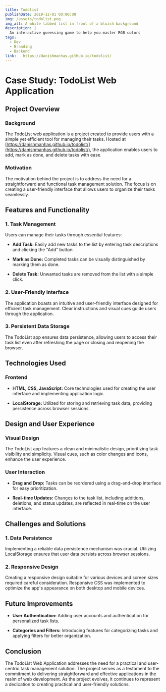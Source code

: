 ```yaml
---
title: Todolist
publishDate: 2019-12-01 00:00:00
img: /assets/todolist.png
img_alt: A white tabbed list in front of a bluish background
description: |
  An interactive gueessing game to help you master RGB colors
tags:
  - Dev
  - Branding
  - Backend
link:   https://danishmanhas.github.io/todolist/
---
```



# Case Study: TodoList Web Application

## Project Overview

### Background

The TodoList web application is a project created to provide users with a simple yet efficient tool for managing their tasks. Hosted at [https://danishmanhas.github.io/todolist/](https://danishmanhas.github.io/todolist/), the application enables users to add, mark as done, and delete tasks with ease.

### Motivation

The motivation behind the project is to address the need for a straightforward and functional task management solution. The focus is on creating a user-friendly interface that allows users to organize their tasks seamlessly.

## Features and Functionality

### 1. Task Management

Users can manage their tasks through essential features:

- **Add Task:** Easily add new tasks to the list by entering task descriptions and clicking the "Add" button.
  
- **Mark as Done:** Completed tasks can be visually distinguished by marking them as done.

- **Delete Task:** Unwanted tasks are removed from the list with a simple click.

### 2. User-Friendly Interface

The application boasts an intuitive and user-friendly interface designed for efficient task management. Clear instructions and visual cues guide users through the application.

### 3. Persistent Data Storage

The TodoList app ensures data persistence, allowing users to access their task list even after refreshing the page or closing and reopening the browser.

## Technologies Used

### Frontend

- **HTML, CSS, JavaScript:** Core technologies used for creating the user interface and implementing application logic.

- **LocalStorage:** Utilized for storing and retrieving task data, providing persistence across browser sessions.

## Design and User Experience

### Visual Design

The TodoList app features a clean and minimalistic design, prioritizing task visibility and simplicity. Visual cues, such as color changes and icons, enhance the user experience.

### User Interaction

- **Drag and Drop:** Tasks can be reordered using a drag-and-drop interface for easy prioritization.

- **Real-time Updates:** Changes to the task list, including additions, deletions, and status updates, are reflected in real-time on the user interface.

## Challenges and Solutions

### 1. Data Persistence

Implementing a reliable data persistence mechanism was crucial. Utilizing LocalStorage ensures that user data persists across browser sessions.

### 2. Responsive Design

Creating a responsive design suitable for various devices and screen sizes required careful consideration. Responsive CSS was implemented to optimize the app's appearance on both desktop and mobile devices.

## Future Improvements

- **User Authentication:** Adding user accounts and authentication for personalized task lists.

- **Categories and Filters:** Introducing features for categorizing tasks and applying filters for better organization.

## Conclusion

The TodoList Web Application addresses the need for a practical and user-centric task management solution. The project serves as a testament to the commitment to delivering straightforward and effective applications in the realm of web development. As the project evolves, it continues to represent a dedication to creating practical and user-friendly solutions.
